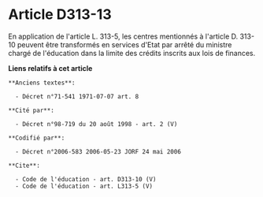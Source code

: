# Article D313-13

En application de l'article L. 313-5, les centres mentionnés à l'article D. 313-10 peuvent être transformés en services
d'Etat par arrêté du ministre chargé de l'éducation dans la limite des crédits inscrits aux lois de finances.

**Liens relatifs à cet article**

	**Anciens textes**:

	  - Décret n°71-541 1971-07-07 art. 8

	**Cité par**:

	  - Décret n°98-719 du 20 août 1998 - art. 2 (V)

	**Codifié par**:

	  - Décret n°2006-583 2006-05-23 JORF 24 mai 2006

	**Cite**:

	  - Code de l'éducation - art. D313-10 (V)
	  - Code de l'éducation - art. L313-5 (V)
